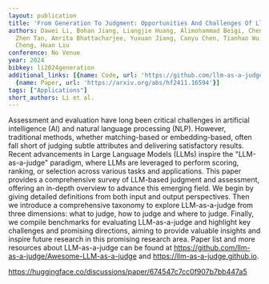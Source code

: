 ```yaml
---
layout: publication
title: 'From Generation To Judgment: Opportunities And Challenges Of Llm-as-a-judge'
authors: Dawei Li, Bohan Jiang, Liangjie Huang, Alimohammad Beigi, Chengshuai Zhao,
  Zhen Tan, Amrita Bhattacharjee, Yuxuan Jiang, Canyu Chen, Tianhao Wu, Kai Shu, Lu
  Cheng, Huan Liu
conference: No Venue
year: 2024
bibkey: li2024generation
additional_links: [{name: Code, url: 'https://github.com/llm-as-a-judge/Awesome-LLM-as-a-judge'},
  {name: Paper, url: 'https://arxiv.org/abs/hf2411.16594'}]
tags: ["Applications"]
short_authors: Li et al.
---
```

Assessment and evaluation have long been critical challenges in artificial intelligence (AI) and natural language processing (NLP). However, traditional methods, whether matching-based or embedding-based, often fall short of judging subtle attributes and delivering satisfactory results. Recent advancements in Large Language Models (LLMs) inspire the "LLM-as-a-judge" paradigm, where LLMs are leveraged to perform scoring, ranking, or selection across various tasks and applications. This paper provides a comprehensive survey of LLM-based judgment and assessment, offering an in-depth overview to advance this emerging field. We begin by giving detailed definitions from both input and output perspectives. Then we introduce a comprehensive taxonomy to explore LLM-as-a-judge from three dimensions: what to judge, how to judge and where to judge. Finally, we compile benchmarks for evaluating LLM-as-a-judge and highlight key challenges and promising directions, aiming to provide valuable insights and inspire future research in this promising research area. Paper list and more resources about LLM-as-a-judge can be found at https://github.com/llm-as-a-judge/Awesome-LLM-as-a-judge and https://llm-as-a-judge.github.io.

https://huggingface.co/discussions/paper/674547c7cc0f907b7bb447a5
